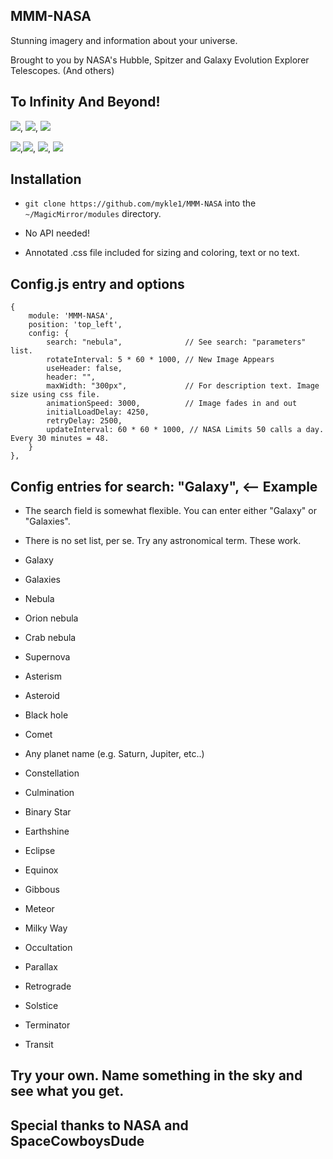 ## MMM-NASA
Stunning imagery and information about your universe.

Brought to you by NASA's Hubble, Spitzer and Galaxy Evolution Explorer Telescopes. (And others)

## To Infinity And Beyond!

![](pix/1.JPG), ![](pix/6.JPG), ![](pix/3.JPG)

![](pix/4.JPG),![](pix/5.JPG), ![](pix/2.JPG), ![](pix/7.JPG)

## Installation

* `git clone https://github.com/mykle1/MMM-NASA` into the `~/MagicMirror/modules` directory.

* No API needed!

* Annotated .css file included for sizing and coloring, text or no text.

## Config.js entry and options

    {
        module: 'MMM-NASA',
        position: 'top_left',
        config: {
            search: "nebula",              // See search: "parameters" list. 
		    rotateInterval: 5 * 60 * 1000, // New Image Appears
		    useHeader: false,
            header: "",
		    maxWidth: "300px",             // For description text. Image size using css file.
		    animationSpeed: 3000,          // Image fades in and out
            initialLoadDelay: 4250,
            retryDelay: 2500,
		    updateInterval: 60 * 60 * 1000, // NASA Limits 50 calls a day. Every 30 minutes = 48. 
        }
    },
	

## Config entries for search: "Galaxy",  <-- Example

* The search field is somewhat flexible. You can enter either "Galaxy" or "Galaxies".
* There is no set list, per se. Try any astronomical term. These work.

* Galaxy
* Galaxies
* Nebula
* Orion nebula
* Crab nebula
* Supernova
* Asterism
* Asteroid
* Black hole
* Comet
* Any planet name (e.g. Saturn, Jupiter, etc..)
* Constellation
* Culmination
* Binary Star
* Earthshine
* Eclipse
* Equinox
* Gibbous
* Meteor
* Milky Way
* Occultation
* Parallax
* Retrograde
* Solstice
* Terminator
* Transit

## Try your own. Name something in the sky and see what you get.

## Special thanks to NASA and SpaceCowboysDude

